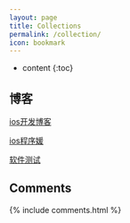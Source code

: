 ```yaml
---
layout: page
title: Collections
permalink: /collection/
icon: bookmark
---
```


* content
{:toc}

## 博客 ##

[ios开发博客](http://gjios.itest.ren)

[ios程序媛](http://ios.itest.ren "ios程序媛2")

[软件测试](http://i.itest.ren "软件测试的修炼之路")

## Comments

{% include comments.html %}
